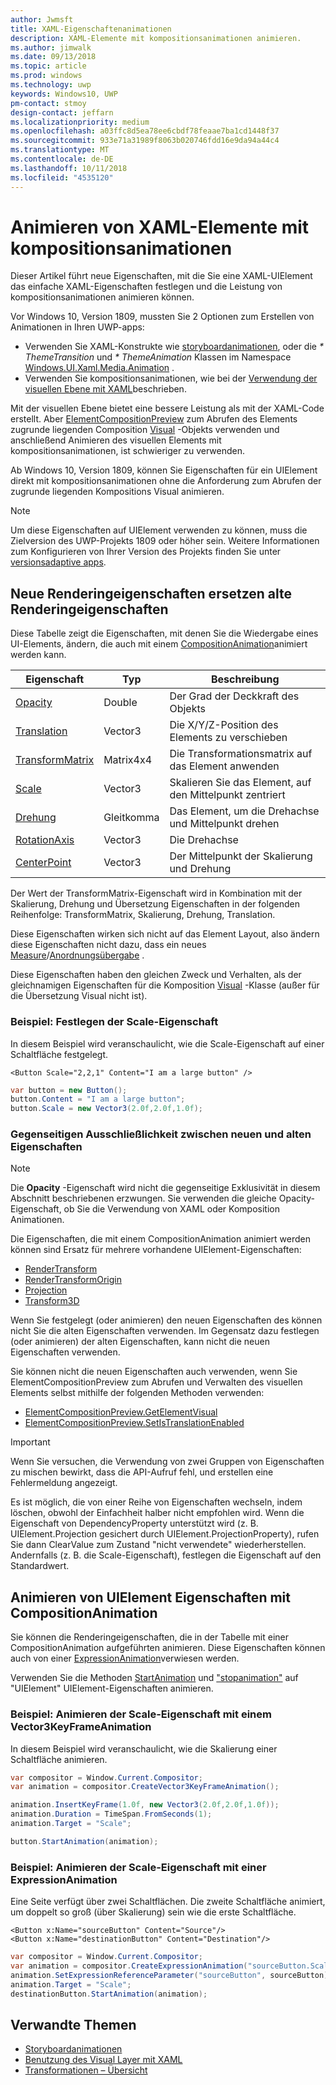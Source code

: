 ```yaml
---
author: Jwmsft
title: XAML-Eigenschaftenanimationen
description: XAML-Elemente mit kompositionsanimationen animieren.
ms.author: jimwalk
ms.date: 09/13/2018
ms.topic: article
ms.prod: windows
ms.technology: uwp
keywords: Windows10, UWP
pm-contact: stmoy
design-contact: jeffarn
ms.localizationpriority: medium
ms.openlocfilehash: a03ffc8d5ea78ee6cbdf78feaae7ba1cd1448f37
ms.sourcegitcommit: 933e71a31989f8063b020746fdd16e9da94a44c4
ms.translationtype: MT
ms.contentlocale: de-DE
ms.lasthandoff: 10/11/2018
ms.locfileid: "4535120"
---
```

# <a name="animating-xaml-elements-with-composition-animations"></a>Animieren von XAML-Elemente mit kompositionsanimationen

Dieser Artikel führt neue Eigenschaften, mit die Sie eine XAML-UIElement das einfache XAML-Eigenschaften festlegen und die Leistung von kompositionsanimationen animieren können.

Vor Windows 10, Version 1809, mussten Sie 2 Optionen zum Erstellen von Animationen in Ihren UWP-apps:

- Verwenden Sie XAML-Konstrukte wie [storyboardanimationen](storyboarded-animations.md), oder die _* ThemeTransition_ und _* ThemeAnimation_ Klassen im Namespace [Windows.UI.Xaml.Media.Animation](/uwp/api/windows.ui.xaml.media.animation) .
- Verwenden Sie kompositionsanimationen, wie bei der [Verwendung der visuellen Ebene mit XAML](../../composition/using-the-visual-layer-with-xaml.md)beschrieben.

Mit der visuellen Ebene bietet eine bessere Leistung als mit der XAML-Code erstellt. Aber [ElementCompositionPreview](/uwp/api/Windows.UI.Xaml.Hosting.ElementCompositionPreview) zum Abrufen des Elements zugrunde liegenden Composition [Visual](/uwp/api/windows.ui.composition.visual) -Objekts verwenden und anschließend Animieren des visuellen Elements mit kompositionsanimationen, ist schwieriger zu verwenden.

Ab Windows 10, Version 1809, können Sie Eigenschaften für ein UIElement direkt mit kompositionsanimationen ohne die Anforderung zum Abrufen der zugrunde liegenden Kompositions Visual animieren.

> [!NOTE]
> Um diese Eigenschaften auf UIElement verwenden zu können, muss die Zielversion des UWP-Projekts 1809 oder höher sein. Weitere Informationen zum Konfigurieren von Ihrer Version des Projekts finden Sie unter [versionsadaptive apps](../../debug-test-perf/version-adaptive-apps.md).

## <a name="new-rendering-properties-replace-old-rendering-properties"></a>Neue Renderingeigenschaften ersetzen alte Renderingeigenschaften

Diese Tabelle zeigt die Eigenschaften, mit denen Sie die Wiedergabe eines UI-Elements, ändern, die auch mit einem [CompositionAnimation](/uwp/api/windows.ui.composition.compositionanimation)animiert werden kann.

| Eigenschaft | Typ | Beschreibung |
| -- | -- | -- |
| [Opacity](/uwp/api/windows.ui.xaml.uielement.opacity) | Double | Der Grad der Deckkraft des Objekts |
| [Translation](/uwp/api/windows.ui.xaml.uielement.translation) | Vector3 | Die X/Y/Z-Position des Elements zu verschieben |
| [TransformMatrix](/uwp/api/windows.ui.xaml.uielement.transformmatrix) | Matrix4x4 | Die Transformationsmatrix auf das Element anwenden |
| [Scale](/uwp/api/windows.ui.xaml.uielement.scale) | Vector3 | Skalieren Sie das Element, auf den Mittelpunkt zentriert |
| [Drehung](/uwp/api/windows.ui.xaml.uielement.rotation) | Gleitkomma | Das Element, um die Drehachse und Mittelpunkt drehen |
| [RotationAxis](/uwp/api/windows.ui.xaml.uielement.rotationaxis) | Vector3 | Die Drehachse |
| [CenterPoint](/uwp/api/windows.ui.xaml.uielement.centerpoint) | Vector3 | Der Mittelpunkt der Skalierung und Drehung |

Der Wert der TransformMatrix-Eigenschaft wird in Kombination mit der Skalierung, Drehung und Übersetzung Eigenschaften in der folgenden Reihenfolge: TransformMatrix, Skalierung, Drehung, Translation.

Diese Eigenschaften wirken sich nicht auf das Element Layout, also ändern diese Eigenschaften nicht dazu, dass ein neues [Measure](/uwp/api/windows.ui.xaml.uielement.measure)/[Anordnungsübergabe](/uwp/api/windows.ui.xaml.uielement.arrange) .

Diese Eigenschaften haben den gleichen Zweck und Verhalten, als der gleichnamigen Eigenschaften für die Komposition [Visual](/uwp/api/windows.ui.composition.visual) -Klasse (außer für die Übersetzung Visual nicht ist).

### <a name="example-setting-the-scale-property"></a>Beispiel: Festlegen der Scale-Eigenschaft

In diesem Beispiel wird veranschaulicht, wie die Scale-Eigenschaft auf einer Schaltfläche festgelegt.

```xaml
<Button Scale="2,2,1" Content="I am a large button" />
```

```csharp
var button = new Button();
button.Content = "I am a large button";
button.Scale = new Vector3(2.0f,2.0f,1.0f);
```

### <a name="mutual-exclusivity-between-new-and-old-properties"></a>Gegenseitigen Ausschließlichkeit zwischen neuen und alten Eigenschaften

> [!NOTE]
> Die **Opacity** -Eigenschaft wird nicht die gegenseitige Exklusivität in diesem Abschnitt beschriebenen erzwungen. Sie verwenden die gleiche Opacity-Eigenschaft, ob Sie die Verwendung von XAML oder Komposition Animationen.

Die Eigenschaften, die mit einem CompositionAnimation animiert werden können sind Ersatz für mehrere vorhandene UIElement-Eigenschaften:

- [RenderTransform](/uwp/api/windows.ui.xaml.uielement.rendertransform)
- [RenderTransformOrigin](/uwp/api/windows.ui.xaml.uielement.rendertransformorigin)
- [Projection](/uwp/api/windows.ui.xaml.uielement.projection)
- [Transform3D](/uwp/api/windows.ui.xaml.uielement.transform3d)

Wenn Sie festgelegt (oder animieren) den neuen Eigenschaften des können nicht Sie die alten Eigenschaften verwenden. Im Gegensatz dazu festlegen (oder animieren) der alten Eigenschaften, kann nicht die neuen Eigenschaften verwenden.

Sie können nicht die neuen Eigenschaften auch verwenden, wenn Sie ElementCompositionPreview zum Abrufen und Verwalten des visuellen Elements selbst mithilfe der folgenden Methoden verwenden:

- [ElementCompositionPreview.GetElementVisual](/uwp/api/windows.ui.xaml.hosting.elementcompositionpreview.getelementvisual)
- [ElementCompositionPreview.SetIsTranslationEnabled](/uwp/api/windows.ui.xaml.hosting.elementcompositionpreview.setistranslationenabled)

> [!IMPORTANT]
> Wenn Sie versuchen, die Verwendung von zwei Gruppen von Eigenschaften zu mischen bewirkt, dass die API-Aufruf fehl, und erstellen eine Fehlermeldung angezeigt.

Es ist möglich, die von einer Reihe von Eigenschaften wechseln, indem löschen, obwohl der Einfachheit halber nicht empfohlen wird. Wenn die Eigenschaft von DependencyProperty unterstützt wird (z. B. UIElement.Projection gesichert durch UIElement.ProjectionProperty), rufen Sie dann ClearValue zum Zustand "nicht verwendete" wiederherstellen. Andernfalls (z. B. die Scale-Eigenschaft), festlegen die Eigenschaft auf den Standardwert.

## <a name="animating-uielement-properties-with-compositionanimation"></a>Animieren von UIElement Eigenschaften mit CompositionAnimation

Sie können die Renderingeigenschaften, die in der Tabelle mit einer CompositionAnimation aufgeführten animieren. Diese Eigenschaften können auch von einer [ExpressionAnimation](/uwp/api/windows.ui.composition.expressionanimation)verwiesen werden.

Verwenden Sie die Methoden [StartAnimation](/uwp/api/windows.ui.xaml.uielement.startanimation) und ["stopanimation"](/uwp/api/windows.ui.xaml.uielement.stopanimation) auf "UIElement" UIElement-Eigenschaften animieren.

### <a name="example-animating-the-scale-property-with-a-vector3keyframeanimation"></a>Beispiel: Animieren der Scale-Eigenschaft mit einem Vector3KeyFrameAnimation

In diesem Beispiel wird veranschaulicht, wie die Skalierung einer Schaltfläche animieren.

```csharp
var compositor = Window.Current.Compositor;
var animation = compositor.CreateVector3KeyFrameAnimation();

animation.InsertKeyFrame(1.0f, new Vector3(2.0f,2.0f,1.0f));
animation.Duration = TimeSpan.FromSeconds(1);
animation.Target = "Scale";

button.StartAnimation(animation);
```

### <a name="example-animating-the-scale-property-with-an-expressionanimation"></a>Beispiel: Animieren der Scale-Eigenschaft mit einer ExpressionAnimation

Eine Seite verfügt über zwei Schaltflächen. Die zweite Schaltfläche animiert, um doppelt so groß (über Skalierung) sein wie die erste Schaltfläche.

```xaml
<Button x:Name="sourceButton" Content="Source"/>
<Button x:Name="destinationButton" Content="Destination"/>
```

```csharp
var compositor = Window.Current.Compositor;
var animation = compositor.CreateExpressionAnimation("sourceButton.Scale*2");
animation.SetExpressionReferenceParameter("sourceButton", sourceButton);
animation.Target = "Scale";
destinationButton.StartAnimation(animation);
```

## <a name="related-topics"></a>Verwandte Themen

- [Storyboardanimationen](storyboarded-animations.md)
- [Benutzung des Visual Layer mit XAML](../../composition/using-the-visual-layer-with-xaml.md)
- [Transformationen – Übersicht](../layout/transforms.md)